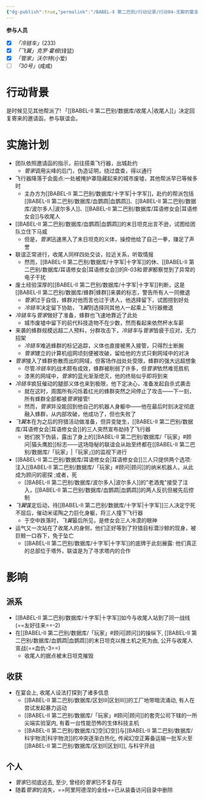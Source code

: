 ```yaml
---
{"dg-publish":true,"permalink":"/BABEL-Ⅱ 第二巴别/行动记录/行动04-无聊的宴会/行动Log/"}
---
```


**参与人员**
- [x] *「冷链车」*(233)
- [x] *「飞翼」克罗·霍根*(绿鼠)
- [x] *「管家」沃尔特*(小爱)
- [ ] *「30号」*(咸咸)
# 行动背景
是时候见见其他帮派了! 「[[BABEL-Ⅱ 第二巴别/数据库/收尾人\|收尾人]]」决定回复寄来的邀请函，参与联谊会。
# 实施计划
- 团队依照邀请函的指示，前往搭乘飞行器，出城赴约
	- *管家*调用尖峰的后门，伪造证明，绕过盘查，得以通行
- 飞行器降落于会面点:一处被掩护罩隐藏起来的城市废墟，其他帮派早已等候多时
	- 主办方为[[BABEL-Ⅱ 第二巴别/数据库/十字军\|十字军]]，赴约的帮派包括[[BABEL-Ⅱ 第二巴别/数据库/血鹦鹉\|血鹦鹉]]、[[BABEL-Ⅱ 第二巴别/数据库/波尔多人\|波尔多人]]、[[BABEL-Ⅱ 第二巴别/数据库/耳语修女会\|耳语修女会]]与收尾人
- [[BABEL-Ⅱ 第二巴别/数据库/血鹦鹉\|血鹦鹉]]的末日坦克出言不逊，试图给团队立住下马威
	- 但是，*管家*迅速黑入了末日坦克的义体，操控他给了自己一拳，赚足了声誉
- 联谊正常进行，收尾人同样四处交谈，拉近关系，听取情报
	- 然而，[[BABEL-Ⅱ 第二巴别/数据库/十字军\|十字军]]的休、[[BABEL-Ⅱ 第二巴别/数据库/耳语修女会\|耳语修女会]]的R-03和*管家*都察觉到了异常的电子干扰
- 废土经验深厚的[[BABEL-Ⅱ 第二巴别/数据库/十字军\|十字军]]判断，这是[[BABEL-Ⅱ 第二巴别/数据库/蜂群\|蜂群]]来袭的标志，警告所有人一同撤退
	- *管家*过于自信，蜂群对他而言也过于诱人，他选择留下，试图捞到好处
	- *冷链车*决定留下协助，*飞翼*则选择同其他人一起乘上飞行器撤退
- *冷链车*与*管家*做好了准备，蜂群也飞速地靠近了此处
	- 城市废墟中留下的前代科技造物不在少数，然而看起来依然杯水车薪
- 来袭的蜂群规模远超二人预料，分群攻击下，*冷链车*与*管家*皆疲于应对，无力招架
	- *冷链车*难逃蜂群的标记追踪，义体也直接被黑入接管，只得烈士断腕
	- *管家*建立的计算机组网顷刻便被攻破，留给他的方式只剩网域中的对决
- *管家*接入了蜂群弥散而出的网域，但客场作战处处受限，蜂群的强大远超想象
	- 尽管*冷链车*的战术颇有成效，蜂群被削弱了许多，但*管家*依然难觅胜机
	- 漆黑的网域中，*管家*的蓝光渐渐熄灭，他的终局似乎即将到来
- *冷链车*疯狂催动的腿部义体也来到极限，他下定决心，准备发起自杀式袭击
	- 就在这时，周围所有闪烁着红光的蜂群突然之间停止了攻击——下一刻，所有蜂群全部都被*管家*接管!
	- 然而，*管家*并没能回到他自己的机器人身躯中——他在最后时刻决定彻底融入蜂群，从内部攻破，他成功了，但也失败了
- *飞翼*本在为之后的狩猎活动做准备，但异变陡生，[[BABEL-Ⅱ 第二巴别/数据库/耳语修女会\|耳语修女会]]的三人突然宣布劫持了飞行器
	- 她们脱下伪装，露出了身上的[[BABEL-Ⅱ 第二巴别/数据库/「玩家」#顾问\|猫头鹰脸]]标志——这场隐秘的联谊会从始至终都在[[BABEL-Ⅱ 第二巴别/数据库/「玩家」\|「玩家」]]的监视下进行
- [[BABEL-Ⅱ 第二巴别/数据库/耳语修女会\|耳语修女会]]三人只提供两个选项: 注入[[BABEL-Ⅱ 第二巴别/数据库/「玩家」#顾问\|顾问]]的纳米机器人，从此成为顾问的密探 ;或者，死
	- [[BABEL-Ⅱ 第二巴别/数据库/波尔多人\|波尔多人]]的"老酒鬼"接受了注入，[[BABEL-Ⅱ 第二巴别/数据库/血鹦鹉\|血鹦鹉]]的两人反抗但被先后控制
- *飞翼*谋定后动，待[[BABEL-Ⅱ 第二巴别/数据库/十字军\|十字军]]三人决定宁死不屈后，催动米诺陶之力巨化身躯，将三人撞下飞行器
	- 于空中跌落时，*飞翼*最后所见，是修女会三人冷漠的眼神
- 运气又一次站在了收尾人的身侧，他们正好等到了狩猎目标潜沙鲸的现身，被巨鲸一口吞下，免于坠亡
	- [[BABEL-Ⅱ 第二巴别/数据库/十字军\|十字军]]的底牌于此刻展露: 他们真正的总部位于塔外，联谊是为了寻求塔内的合作

# 影响
## 派系
- [[BABEL-Ⅱ 第二巴别/数据库/十字军\|十字军]]如今与收尾人站到了同一战线(==友好往来==-2)
- 在[[BABEL-Ⅱ 第二巴别/数据库/「玩家」#顾问\|顾问]]的操纵下, [[BABEL-Ⅱ 第二巴别/数据库/血鹦鹉\|血鹦鹉]]的末日坦克以推土机之死为由, 公开与收尾人宣战(==血仇-3==)
	- 收尾人的据点被末日坦克摧毁
## 收获
- 在宴会上, 收尾人设法打探到了诸多信息
	- [[BABEL-Ⅱ 第二巴别/数据库/区划Ⅲ\|区划Ⅲ]]的工厂地带暗流涌动, 有人在尝试发起暴力运动
	- [[BABEL-Ⅱ 第二巴别/数据库/「玩家」#顾问\|顾问]]的套壳公司下辖的一所尖端实验室内, 有着一台性能恐怖的生体科技主机
	- [[BABEL-Ⅱ 第二巴别/数据库/幻空\|幻空]]与[[BABEL-Ⅱ 第二巴别/数据库/科宇物流\|科宇物流]]的冲突逐渐白热化, 传闻幻空正筹备运输一批军火至[[BABEL-Ⅱ 第二巴别/数据库/区划Ⅱ\|区划Ⅱ]], 与科宇开战
## 个人
- *管家*已彻底远去, 至少, 曾经的*管家*已不复存在
- 随着*管家*的消失，==阿里阿德涅的金线==已从装备访问目录中删除